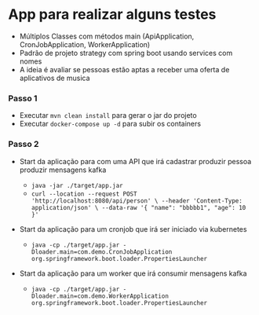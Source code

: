 # App para realizar alguns testes

- Múltiplos Classes com métodos main (ApiApplication, CronJobApplication, WorkerApplication)
- Padrão de projeto strategy com spring boot usando services com nomes
- A ideia é avaliar se pessoas estão aptas a receber uma oferta de aplicativos de musica

### Passo 1

- Executar `mvn clean install` para gerar o jar do projeto
- Executar `docker-compose up -d` para subir os containers

### Passo 2

- Start da aplicação para com uma API que irá cadastrar produzir pessoa produzir mensagens kafka
    - `java -jar ./target/app.jar`
    - `curl --location --request POST 'http://localhost:8080/api/person' \
      --header 'Content-Type: application/json' \
      --data-raw '{
      "name": "bbbbb1",
      "age": 10 }'`

- Start da aplicação para um cronjob que irá ser iniciado via kubernetes
    - `java -cp ./target/app.jar -Dloader.main=com.demo.CronJobApplication org.springframework.boot.loader.PropertiesLauncher`

- Start da aplicação para um worker que irá consumir mensagens kafka
    - `java -cp ./target/app.jar -Dloader.main=com.demo.WorkerApplication org.springframework.boot.loader.PropertiesLauncher`
  




